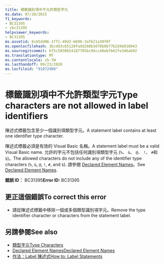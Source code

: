 ```yaml
---
title: 標籤識別項中不允許類型字元
ms.date: 07/20/2015
f1_keywords:
- BC31395
- vbc31395
helpviewer_keywords:
- BC31395
ms.assetid: 6c65dd06-1ff1-49d3-b698-3afb21a39f0f
ms.openlocfilehash: 3bcdd3c65120fadd260b3d78b0b77b2d4b016043
ms.sourcegitcommit: bf5c5850654187705bc94cc40ebfb62fe346ab02
ms.translationtype: MT
ms.contentlocale: zh-TW
ms.lasthandoff: 09/23/2020
ms.locfileid: "91072908"
---
```

# <a name="type-characters-are-not-allowed-in-label-identifiers"></a><span data-ttu-id="1f08d-102">標籤識別項中不允許類型字元</span><span class="sxs-lookup"><span data-stu-id="1f08d-102">Type characters are not allowed in label identifiers</span></span>

<span data-ttu-id="1f08d-103">陳述式標籤包含至少一個識別項類型字元。</span><span class="sxs-lookup"><span data-stu-id="1f08d-103">A statement label contains at least one identifier type character.</span></span>  
  
 <span data-ttu-id="1f08d-104">陳述式標籤必須是有效的 Visual Basic 名稱。</span><span class="sxs-lookup"><span data-stu-id="1f08d-104">A statement label must be a valid Visual Basic name.</span></span> <span data-ttu-id="1f08d-105">允許的字元不包括任何識別項類型字元 (`%`、 `&`、 `@`、 `!`、 `#`和 `$`)。</span><span class="sxs-lookup"><span data-stu-id="1f08d-105">The allowed characters do not include any of the identifier type characters (`%`, `&`, `@`, `!`, `#`, and `$`).</span></span> <span data-ttu-id="1f08d-106">請參閱 [Declared Element Names](../programming-guide/language-features/declared-elements/declared-element-names.md)。</span><span class="sxs-lookup"><span data-stu-id="1f08d-106">See [Declared Element Names](../programming-guide/language-features/declared-elements/declared-element-names.md).</span></span>  
  
 <span data-ttu-id="1f08d-107">**錯誤 ID︰** BC31395</span><span class="sxs-lookup"><span data-stu-id="1f08d-107">**Error ID:** BC31395</span></span>  
  
## <a name="to-correct-this-error"></a><span data-ttu-id="1f08d-108">更正這個錯誤</span><span class="sxs-lookup"><span data-stu-id="1f08d-108">To correct this error</span></span>  
  
- <span data-ttu-id="1f08d-109">請從陳述式標籤中移除一個或多個類型識別項字元。</span><span class="sxs-lookup"><span data-stu-id="1f08d-109">Remove the type identifier character or characters from the statement label.</span></span>  
  
## <a name="see-also"></a><span data-ttu-id="1f08d-110">另請參閱</span><span class="sxs-lookup"><span data-stu-id="1f08d-110">See also</span></span>

- [<span data-ttu-id="1f08d-111">類型字元</span><span class="sxs-lookup"><span data-stu-id="1f08d-111">Type Characters</span></span>](../programming-guide/language-features/data-types/type-characters.md)
- [<span data-ttu-id="1f08d-112">Declared Element Names</span><span class="sxs-lookup"><span data-stu-id="1f08d-112">Declared Element Names</span></span>](../programming-guide/language-features/declared-elements/declared-element-names.md)
- [<span data-ttu-id="1f08d-113">作法：Label 陳述式</span><span class="sxs-lookup"><span data-stu-id="1f08d-113">How to: Label Statements</span></span>](../programming-guide/program-structure/how-to-label-statements.md)
